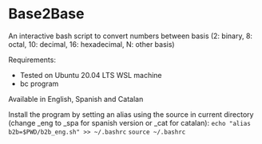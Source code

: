 # Base2Base
An interactive bash script to convert numbers between basis (2: binary, 8: octal, 10: decimal, 16: hexadecimal, N: other basis)

Requirements: 
+ Tested on Ubuntu 20.04 LTS WSL machine
+ bc program

Available in English, Spanish and Catalan

Install the program by setting an alias using the source in current directory (change _eng to _spa for spanish version or _cat for catalan):
`echo "alias b2b=$PWD/b2b_eng.sh" >> ~/.bashrc`
`source ~/.bashrc`



  
  
